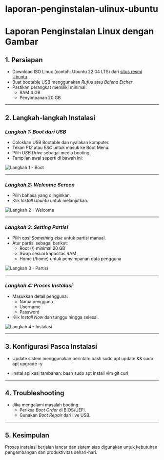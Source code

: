 # laporan-penginstalan-ulinux-ubuntu

# Laporan Penginstalan Linux dengan Gambar

## 1. Persiapan
- Download ISO Linux (contoh: Ubuntu 22.04 LTS) dari [situs resmi Ubuntu](https://ubuntu.com/download).
- Buat bootable USB menggunakan *Rufus* atau *Balena Etcher*.
- Pastikan perangkat memiliki minimal:
  - RAM 4 GB
  - Penyimpanan 20 GB

---

## 2. Langkah-langkah Instalasi

### *Langkah 1: Boot dari USB*
- Colokkan USB Bootable dan nyalakan komputer.
- Tekan *F12* atau *ESC* untuk masuk ke Boot Menu.
- Pilih *USB Drive* sebagai media booting.  
- Tampilan awal seperti di bawah ini:

![Langkah 1 - Boot](images/langkah-1-boot.png)

---

### *Langkah 2: Welcome Screen*
- Pilih bahasa yang diinginkan.
- Klik *Install Ubuntu* untuk melanjutkan.  

![Langkah 2 - Welcome](images/langkah-2-welcome.png)

---

### *Langkah 3: Setting Partisi*
- Pilih opsi *Something else* untuk partisi manual.
- Atur partisi sebagai berikut:
  - Root (/) minimal 20 GB
  - Swap sesuai kapasitas RAM
  - Home (/home) untuk penyimpanan data pengguna  

![Langkah 3 - Partisi](images/langkah-3-partisi.png)

---

### *Langkah 4: Proses Instalasi*
- Masukkan detail pengguna:
  - Nama pengguna
  - Username
  - Password
- Klik *Install Now* dan tunggu hingga selesai.  

![Langkah 4 - Instalasi](images/langkah-4-instalasi.png)

---

## 3. Konfigurasi Pasca Instalasi
- Update sistem menggunakan perintah:
    bash
    sudo apt update && sudo apt upgrade -y
    
- Instal aplikasi tambahan:
    bash
    sudo apt install vim git curl
    

---

## 4. Troubleshooting
- Jika mengalami masalah booting:
  - Periksa *Boot Order* di BIOS/UEFI.
  - Gunakan *Boot Repair* dari live USB.

---

## 5. Kesimpulan
Proses instalasi berjalan lancar dan sistem siap digunakan untuk kebutuhan pengembangan dan produktivitas sehari-hari.
